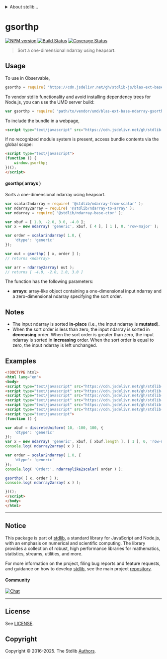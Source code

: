 <!--

@license Apache-2.0

Copyright (c) 2025 The Stdlib Authors.

Licensed under the Apache License, Version 2.0 (the "License");
you may not use this file except in compliance with the License.
You may obtain a copy of the License at

   http://www.apache.org/licenses/LICENSE-2.0

Unless required by applicable law or agreed to in writing, software
distributed under the License is distributed on an "AS IS" BASIS,
WITHOUT WARRANTIES OR CONDITIONS OF ANY KIND, either express or implied.
See the License for the specific language governing permissions and
limitations under the License.

-->


<details>
  <summary>
    About stdlib...
  </summary>
  <p>We believe in a future in which the web is a preferred environment for numerical computation. To help realize this future, we've built stdlib. stdlib is a standard library, with an emphasis on numerical and scientific computation, written in JavaScript (and C) for execution in browsers and in Node.js.</p>
  <p>The library is fully decomposable, being architected in such a way that you can swap out and mix and match APIs and functionality to cater to your exact preferences and use cases.</p>
  <p>When you use stdlib, you can be absolutely certain that you are using the most thorough, rigorous, well-written, studied, documented, tested, measured, and high-quality code out there.</p>
  <p>To join us in bringing numerical computing to the web, get started by checking us out on <a href="https://github.com/stdlib-js/stdlib">GitHub</a>, and please consider <a href="https://opencollective.com/stdlib">financially supporting stdlib</a>. We greatly appreciate your continued support!</p>
</details>

# gsorthp

[![NPM version][npm-image]][npm-url] [![Build Status][test-image]][test-url] [![Coverage Status][coverage-image]][coverage-url] <!-- [![dependencies][dependencies-image]][dependencies-url] -->

> Sort a one-dimensional ndarray using heapsort.

<section class="intro">

</section>

<!-- /.intro -->



<section class="usage">

## Usage

To use in Observable,

```javascript
gsorthp = require( 'https://cdn.jsdelivr.net/gh/stdlib-js/blas-ext-base-ndarray-gsorthp@umd/browser.js' )
```

To vendor stdlib functionality and avoid installing dependency trees for Node.js, you can use the UMD server build:

```javascript
var gsorthp = require( 'path/to/vendor/umd/blas-ext-base-ndarray-gsorthp/index.js' )
```

To include the bundle in a webpage,

```html
<script type="text/javascript" src="https://cdn.jsdelivr.net/gh/stdlib-js/blas-ext-base-ndarray-gsorthp@umd/browser.js"></script>
```

If no recognized module system is present, access bundle contents via the global scope:

```html
<script type="text/javascript">
(function () {
    window.gsorthp;
})();
</script>
```

#### gsorthp( arrays )

Sorts a one-dimensional ndarray using heapsort.

```javascript
var scalar2ndarray = require( '@stdlib/ndarray-from-scalar' );
var ndarray2array = require( '@stdlib/ndarray-to-array' );
var ndarray = require( '@stdlib/ndarray-base-ctor' );

var xbuf = [ 1.0, -2.0, 3.0, -4.0 ];
var x = new ndarray( 'generic', xbuf, [ 4 ], [ 1 ], 0, 'row-major' );

var order = scalar2ndarray( 1.0, {
    'dtype': 'generic'
});

var out = gsorthp( [ x, order ] );
// returns <ndarray>

var arr = ndarray2array( out );
// returns [ -4.0, -2.0, 1.0, 3.0 ]
```

The function has the following parameters:

-   **arrays**: array-like object containing a one-dimensional input ndarray and a zero-dimensional ndarray specifying the sort order.

</section>

<!-- /.usage -->

<section class="notes">

## Notes

-   The input ndarray is sorted **in-place** (i.e., the input ndarray is **mutated**).
-   When the sort order is less than zero, the input ndarray is sorted in **decreasing** order. When the sort order is greater than zero, the input ndarray is sorted in **increasing** order. When the sort order is equal to zero, the input ndarray is left unchanged.

</section>

<!-- /.notes -->

<section class="examples">

## Examples

<!-- eslint no-undef: "error" -->

```html
<!DOCTYPE html>
<html lang="en">
<body>
<script type="text/javascript" src="https://cdn.jsdelivr.net/gh/stdlib-js/random-array-discrete-uniform@umd/browser.js"></script>
<script type="text/javascript" src="https://cdn.jsdelivr.net/gh/stdlib-js/ndarray-base-ctor@umd/browser.js"></script>
<script type="text/javascript" src="https://cdn.jsdelivr.net/gh/stdlib-js/ndarray-from-scalar@umd/browser.js"></script>
<script type="text/javascript" src="https://cdn.jsdelivr.net/gh/stdlib-js/ndarray-to-array@umd/browser.js"></script>
<script type="text/javascript" src="https://cdn.jsdelivr.net/gh/stdlib-js/ndarray-base-ndarraylike2scalar@umd/browser.js"></script>
<script type="text/javascript" src="https://cdn.jsdelivr.net/gh/stdlib-js/blas-ext-base-ndarray-gsorthp@umd/browser.js"></script>
<script type="text/javascript">
(function () {

var xbuf = discreteUniform( 10, -100, 100, {
    'dtype': 'generic'
});
var x = new ndarray( 'generic', xbuf, [ xbuf.length ], [ 1 ], 0, 'row-major' );
console.log( ndarray2array( x ) );

var order = scalar2ndarray( 1.0, {
    'dtype': 'generic'
});
console.log( 'Order:', ndarraylike2scalar( order ) );

gsorthp( [ x, order ] );
console.log( ndarray2array( x ) );

})();
</script>
</body>
</html>
```

</section>

<!-- /.examples -->

<!-- Section for related `stdlib` packages. Do not manually edit this section, as it is automatically populated. -->

<section class="related">

</section>

<!-- /.related -->

<!-- Section for all links. Make sure to keep an empty line after the `section` element and another before the `/section` close. -->


<section class="main-repo" >

* * *

## Notice

This package is part of [stdlib][stdlib], a standard library for JavaScript and Node.js, with an emphasis on numerical and scientific computing. The library provides a collection of robust, high performance libraries for mathematics, statistics, streams, utilities, and more.

For more information on the project, filing bug reports and feature requests, and guidance on how to develop [stdlib][stdlib], see the main project [repository][stdlib].

#### Community

[![Chat][chat-image]][chat-url]

---

## License

See [LICENSE][stdlib-license].


## Copyright

Copyright &copy; 2016-2025. The Stdlib [Authors][stdlib-authors].

</section>

<!-- /.stdlib -->

<!-- Section for all links. Make sure to keep an empty line after the `section` element and another before the `/section` close. -->

<section class="links">

[npm-image]: http://img.shields.io/npm/v/@stdlib/blas-ext-base-ndarray-gsorthp.svg
[npm-url]: https://npmjs.org/package/@stdlib/blas-ext-base-ndarray-gsorthp

[test-image]: https://github.com/stdlib-js/blas-ext-base-ndarray-gsorthp/actions/workflows/test.yml/badge.svg?branch=main
[test-url]: https://github.com/stdlib-js/blas-ext-base-ndarray-gsorthp/actions/workflows/test.yml?query=branch:main

[coverage-image]: https://img.shields.io/codecov/c/github/stdlib-js/blas-ext-base-ndarray-gsorthp/main.svg
[coverage-url]: https://codecov.io/github/stdlib-js/blas-ext-base-ndarray-gsorthp?branch=main

<!--

[dependencies-image]: https://img.shields.io/david/stdlib-js/blas-ext-base-ndarray-gsorthp.svg
[dependencies-url]: https://david-dm.org/stdlib-js/blas-ext-base-ndarray-gsorthp/main

-->

[chat-image]: https://img.shields.io/gitter/room/stdlib-js/stdlib.svg
[chat-url]: https://app.gitter.im/#/room/#stdlib-js_stdlib:gitter.im

[stdlib]: https://github.com/stdlib-js/stdlib

[stdlib-authors]: https://github.com/stdlib-js/stdlib/graphs/contributors

[umd]: https://github.com/umdjs/umd
[es-module]: https://developer.mozilla.org/en-US/docs/Web/JavaScript/Guide/Modules

[deno-url]: https://github.com/stdlib-js/blas-ext-base-ndarray-gsorthp/tree/deno
[deno-readme]: https://github.com/stdlib-js/blas-ext-base-ndarray-gsorthp/blob/deno/README.md
[umd-url]: https://github.com/stdlib-js/blas-ext-base-ndarray-gsorthp/tree/umd
[umd-readme]: https://github.com/stdlib-js/blas-ext-base-ndarray-gsorthp/blob/umd/README.md
[esm-url]: https://github.com/stdlib-js/blas-ext-base-ndarray-gsorthp/tree/esm
[esm-readme]: https://github.com/stdlib-js/blas-ext-base-ndarray-gsorthp/blob/esm/README.md
[branches-url]: https://github.com/stdlib-js/blas-ext-base-ndarray-gsorthp/blob/main/branches.md

[stdlib-license]: https://raw.githubusercontent.com/stdlib-js/blas-ext-base-ndarray-gsorthp/main/LICENSE

</section>

<!-- /.links -->
